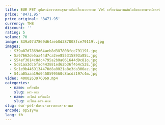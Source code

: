 ```yaml
---
title: EUR PET อุปกรณ์ตรวจสอบสุขภาพสัตว์เลี้ยงแบบพกพา Vet เครื่องวัดความดันโลหิตหลายพารามิเตอร์สําหรับสุนัขและแมว Veterinary Monitor
price: '8471.95'
price_original: '8471.95'
currency: THB
discount: ''
rating: 5
volume: 70
image: S39a07d7869d64aeb8d387808fce79119l.jpg
images:
  - S39a07d7869d64aeb8d387808fce79119l.jpg
  - Sa67662de5aa44d7ca2ee855315893a85L.jpg
  - S54ef3014c0dc4795a2b0a061644d9c81o.jpg
  - Sc81aa3dc6fad443881ed62b36f464c52E.jpg
  - Sc1e9b4469134470d8a0021a8e3da306az.jpg
  - S4ca05aaa19d0458599560c8acd3197c4m.jpg
video: 4000263976069.mp4
categories:
  - name: เครื่องมือ
    slug: เคร-องม
  - name: อะไหล่ เครื่องมือ
    slug: อะไหล-เคร-องม
slug: eur-pet-ปกรณ-ตรวจสอบส-ขภาพส
encode: opSsy4w
lang: th
---
```

  